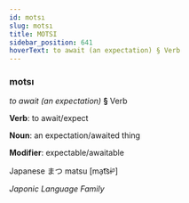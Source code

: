 ```yaml
---
id: motsı
slug: motsı
title: MOTSI
sidebar_position: 641
hoverText: to await (an expectation) § Verb
---
```


### motsı

*to await (an expectation)* **§** Verb

**Verb**: to await/expect

**Noun**: an expectation/awaited thing

**Modifier**: expectable/awaitable

Japanese ま​つ matsu [ma̠t͡sɨᵝ]

*Japonic Language Family*